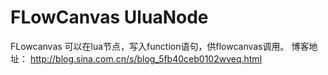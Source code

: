 # FLowCanvas UluaNode

FLowcanvas 可以在lua节点，写入function语句，供flowcanvas调用。
博客地址：
http://blog.sina.com.cn/s/blog_5fb40ceb0102wveq.html
